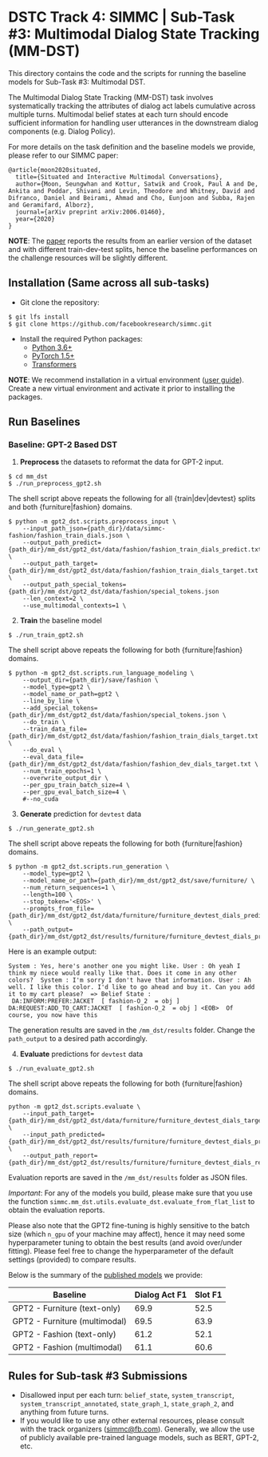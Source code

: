 # DSTC Track 4: SIMMC | Sub-Task #3: Multimodal Dialog State Tracking (MM-DST)

This directory contains the code and the scripts for running the baseline models for Sub-Task #3: Multimodal DST.

The Multimodal Dialog State Tracking (MM-DST) task involves systematically tracking the attributes of dialog act labels cumulative across multiple turns.
Multimodal belief states at each turn should encode sufficient information for handling user utterances in the downstream dialog components (e.g. Dialog Policy).

For more details on the task definition and the baseline models we provide, please refer to our SIMMC paper:
```
@article{moon2020situated,
  title={Situated and Interactive Multimodal Conversations},
  author={Moon, Seungwhan and Kottur, Satwik and Crook, Paul A and De, Ankita and Poddar, Shivani and Levin, Theodore and Whitney, David and Difranco, Daniel and Beirami, Ahmad and Cho, Eunjoon and Subba, Rajen and Geramifard, Alborz},
  journal={arXiv preprint arXiv:2006.01460},
  year={2020}
}
```
**NOTE**: The [paper][simmc_arxiv] reports the results from an earlier version of the dataset and with different train-dev-test splits, hence the baseline performances on the challenge resources will be slightly different.


## Installation (Same across all sub-tasks)

* Git clone the repository:
```
$ git lfs install
$ git clone https://github.com/facebookresearch/simmc.git
```

* Install the required Python packages:
  * [Python 3.6+](https://www.python.org/downloads/)
  * [PyTorch 1.5+](https://pytorch.org/get-started/locally/#start-locally)
  * [Transformers](https://huggingface.co/transformers/installation.html)

**NOTE**: We recommend installation in a virtual environment ([user guide](https://packaging.python.org/guides/installing-using-pip-and-virtual-environments/)). Create a new virtual environment and activate it prior to installing the packages.


## Run Baselines

### Baseline: GPT-2 Based DST

1. **Preprocess** the datasets to reformat the data for GPT-2 input.

```
$ cd mm_dst
$ ./run_preprocess_gpt2.sh
```

The shell script above repeats the following for all {train|dev|devtest} splits and both {furniture|fashion} domains.

```
$ python -m gpt2_dst.scripts.preprocess_input \
    --input_path_json={path_dir}/data/simmc-fashion/fashion_train_dials.json \
    --output_path_predict={path_dir}/mm_dst/gpt2_dst/data/fashion/fashion_train_dials_predict.txt \
    --output_path_target={path_dir}/mm_dst/gpt2_dst/data/fashion/fashion_train_dials_target.txt \
    --output_path_special_tokens={path_dir}/mm_dst/gpt2_dst/data/fashion/special_tokens.json
    --len_context=2 \
    --use_multimodal_contexts=1 \
```

2. **Train** the baseline model

```
$ ./run_train_gpt2.sh
```

The shell script above repeats the following for both {furniture|fashion} domains.

```
$ python -m gpt2_dst.scripts.run_language_modeling \
    --output_dir={path_dir}/save/fashion \
    --model_type=gpt2 \
    --model_name_or_path=gpt2 \
    --line_by_line \
    --add_special_tokens={path_dir}/mm_dst/gpt2_dst/data/fashion/special_tokens.json \
    --do_train \
    --train_data_file={path_dir}/mm_dst/gpt2_dst/data/fashion/fashion_train_dials_target.txt \
    --do_eval \
    --eval_data_file={path_dir}/mm_dst/gpt2_dst/data/fashion/fashion_dev_dials_target.txt \
    --num_train_epochs=1 \
    --overwrite_output_dir \
    --per_gpu_train_batch_size=4 \
    --per_gpu_eval_batch_size=4 \
    #--no_cuda

```

3. **Generate** prediction for `devtest` data

```
$ ./run_generate_gpt2.sh
```

The shell script above repeats the following for both {furniture|fashion} domains.
```
$ python -m gpt2_dst.scripts.run_generation \
    --model_type=gpt2 \
    --model_name_or_path={path_dir}/mm_dst/gpt2_dst/save/furniture/ \
    --num_return_sequences=1 \
    --length=100 \
    --stop_token='<EOS>' \
    --prompts_from_file={path_dir}/mm_dst/gpt2_dst/data/furniture/furniture_devtest_dials_predict.txt \
    --path_output={path_dir}/mm_dst/gpt2_dst/results/furniture/furniture_devtest_dials_predicted.txt
```

Here is an example output:
```
System : Yes, here's another one you might like. User : Oh yeah I think my niece would really like that. Does it come in any other colors?  System : I'm sorry I don't have that information. User : Ah well. I like this color. I'd like to go ahead and buy it. Can you add it to my cart please?  => Belief State :
 DA:INFORM:PREFER:JACKET  [ fashion-O_2  = obj ] DA:REQUEST:ADD_TO_CART:JACKET  [ fashion-O_2  = obj ] <EOB>  Of course, you now have this
```

The generation results are saved in the `/mm_dst/results` folder. Change the `path_output` to a desired path accordingly.


4. **Evaluate** predictions for `devtest` data

```
$ ./run_evaluate_gpt2.sh
```

The shell script above repeats the following for both {furniture|fashion} domains.
```
python -m gpt2_dst.scripts.evaluate \
    --input_path_target={path_dir}/mm_dst/gpt2_dst/data/furniture/furniture_devtest_dials_target.txt \
    --input_path_predicted={path_dir}/mm_dst/gpt2_dst/results/furniture/furniture_devtest_dials_predicted.txt \
    --output_path_report={path_dir}/mm_dst/gpt2_dst/results/furniture/furniture_devtest_dials_report.json

```

Evaluation reports are saved in the `/mm_dst/results` folder as JSON files.

*Important*: For any of the models you build, please make sure that you use the function `simmc.mm_dst.utils.evaluate_dst.evaluate_from_flat_list` to obtain the evaluation reports.

Please also note that the GPT2 fine-tuning is highly sensitive to the batch size (which `n_gpu` of your machine may affect), hence it may need some hyperparameter tuning to obtain the best results (and avoid over/under fitting). Please feel free to change the hyperparameter of the default settings (provided) to compare results.

Below is the summary of the [published models](https://github.com/facebookresearch/simmc/releases/download/1.0/mm_dst_gpt2_baselines.tar.gz) we provide:

| Baseline | Dialog Act F1 | Slot F1 |
|--------|-------|-------|
| GPT2 - Furniture (text-only) | 69.9 | 52.5 |
| GPT2 - Furniture (multimodal) | 69.5 | 63.9 |
| GPT2 - Fashion (text-only) | 61.2 | 52.1 |
| GPT2 - Fashion (multimodal) | 61.1 | 60.6 |

## Rules for Sub-task #3 Submissions
* Disallowed input per each turn: `belief_state`, `system_transcript`, `system_transcript_annotated`, `state_graph_1`, `state_graph_2`, and anything from future turns.
* If you would like to use any other external resources, please consult with the track organizers (simmc@fb.com). Generally, we allow the use of publicly available pre-trained language models, such as BERT, GPT-2, etc.

[dstc9]:https://sites.google.com/dstc.community/dstc9/home
[simmc_arxiv]:https://arxiv.org/abs/2006.01460
